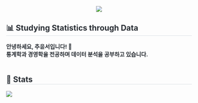 <div align="center">
    <img src="https://capsule-render.vercel.app/api?type=rect&color=dcedc8&height=120&text=YoonseoChu&animation=fadeIn&fontColor=333333&fontSize=50" />
</div>

<div style="text-align: left;">
    <h2 style="border-bottom: 1px solid #d8dee4; color: #282d33;">
        📊 Studying Statistics through Data
    </h2>
    <div style="font-weight: 700; font-size: 15px; text-align: left; color: #282d33;">
        안녕하세요, 추윤서입니다! 👋<br>
        통계학과 경영학을 전공하며 데이터 분석을 공부하고 있습니다.<br>
    </div>
</div>

<br>

<div style="text-align: left;">
    <h2 style="border-bottom: 1px solid #d8dee4; color: #282d33;">🏅 Stats</h2>
    <div style="text-align: left;">
        <img src="https://github-readme-stats.vercel.app/api/top-langs/?username=YoonseoChu&layout=compact&bg_color=180,000000,&title_color=000000&text_color=000000" />
    </div>
</div>
